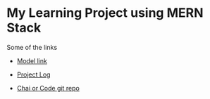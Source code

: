 # My Learning Project using MERN Stack

Some of the links
- [Model link](https://drive.google.com/file/d/1C9s9vIpfBngNbqTj81LP1yixde8M-Il8/view?usp=sharing)
- [Project Log](https://www.notion.so/Learning-Backend-Youtube-Clone-35571fd8f3824556ac142f7c184b6dbf?pvs=4)

- [ Chai or Code git repo](https://github.com/hiteshchoudhary/chai-backend/tree/main)